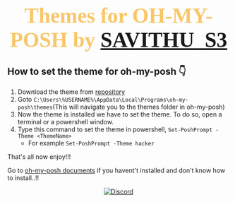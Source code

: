 # <h1 align="center" style="color:#F9C669"><font size="8" face="CaskaydiaCove NF">Themes for OH-MY-POSH by [SAVITHU_S3](https://github.com/savithu-s3)</font></h1>

How to set the theme for oh-my-posh 👇
---

1. Download the theme from [repository](https://github.com/savithu-s3/oh-my-posh_themes)
2. Goto ```C:\Users\%USERNAME%\AppData\Local\Programs\oh-my-posh\themes```(This will navigate you to the themes folder in oh-my-posh)
3. Now the theme is installed we have to set the theme. To do so, open a terminal or a powershell window.
4. Type this command to set the theme in powershell, ```Set-PoshPrompt -Theme <ThemeName>```
    - For example ```Set-PoshPrompt -Theme hacker```

That's all now enjoy!!!

Go to [oh-my-posh documents](https://ohmyposh.dev/docs/) if you havent't installed and don't know how to install..!!

<p align="center">
<a href="https://discord.com/users/852854232435916800"><img src="https://img.shields.io/static/v1?logo=discord&label=&message=Discord&color=36393f&style=flat-square" alt="Discord"></a>
</p>
